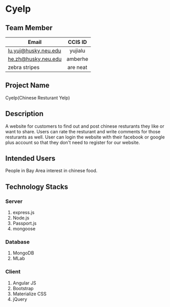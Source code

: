 # Cyelp
## Team Member

| Email                    | CCIS ID       |
| -------------------------|:-------------:|
| lu.yuj@husky.neu.edu     | yujialu       |
| he.zh@husky.neu.edu      | amberhe       |
| zebra stripes            | are neat      |

## Project Name
Cyelp(Chinese Resturant Yelp)

## Description
A website for customers to find out and post chinese resturants they like or want to share. Users can rate the resturant and write comments for those resturants as well. User can login the website with their facebook or google plus account so that they don't need to register for our website.

## Intended Users
People in Bay Area interest in chinese food.

## Technology Stacks
### Server
1. express.js
2. Node.js
3. Passport.js
4. mongoose

### Database
1. MongoDB
2. MLab

### Client
1. Angular JS
2. Bootstrap
3. Materialize CSS
4. jQuery

